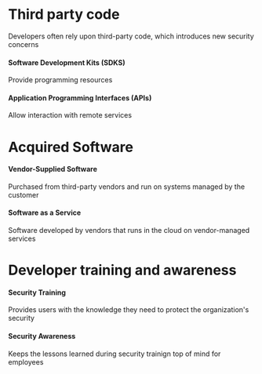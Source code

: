 # Third party code

Developers often rely upon third-party code, which introduces new security concerns

#### Software Development Kits (SDKS)
Provide programming resources
#### Application Programming Interfaces (APIs)
Allow interaction with remote services

# Acquired Software

#### Vendor-Supplied Software
Purchased from third-party vendors and run on systems managed by the customer
#### Software as a Service
Software developed by vendors that runs in the cloud on vendor-managed services

# Developer training and awareness

#### Security Training
Provides users with the knowledge they need to protect the organization's security
#### Security Awareness
Keeps the lessons learned during security trainign top of mind for employees
